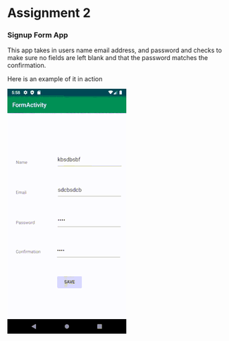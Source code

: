 # Assignment 2
### Signup Form App

This app takes in users name email address, and password and checks to make sure no fields are left blank and that the password matches the confirmation.

Here is an example of it in action


![assignment-2-gif](https://github.com/Swifty77/Assignment_2/blob/master/ezgif-7-f6785aee923a.gif)

